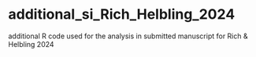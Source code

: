 # additional_si_Rich_Helbling_2024
additional R code used for the analysis in submitted manuscript for Rich &amp; Helbling 2024
